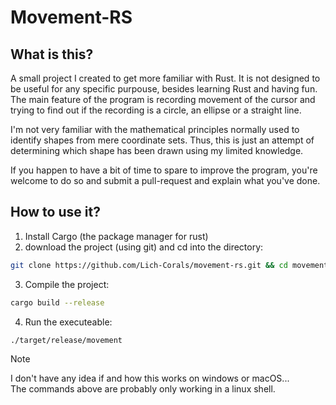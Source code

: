 # Movement-RS

## What is this?
A small project I created to get more familiar with Rust. It is not designed to be useful for any specific purpouse, besides learning Rust and having fun.
<br/>The main feature of the program is recording movement of the cursor and trying to find out if the recording is a circle, an ellipse or a straight line.

I'm not very familiar with the mathematical principles normally used to identify shapes from mere coordinate sets. Thus, this is just an attempt of determining which shape has been drawn using my limited knowledge.

If you happen to have a bit of time to spare to improve the program, you're welcome to do so and submit a pull-request and explain what you've done.

## How to use it?
1. Install Cargo (the package manager for rust)
2. download the project (using git) and cd into the directory:
```bash
git clone https://github.com/Lich-Corals/movement-rs.git && cd movement-rs
```
3. Compile the project:
```bash
cargo build --release
```
4. Run the executeable:
```bash
./target/release/movement
```
> [!NOTE]
> I don't have any idea if and how this works on windows or macOS...  
> The commands above are probably only working in a linux shell.
